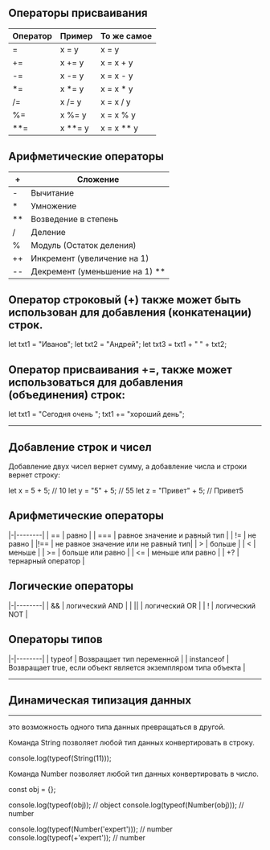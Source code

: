 ## Операторы присваивания

|Оператор| Пример | То же самое |
|-|--------|---|
|=       |x = y   |x = y        |  
|+=      |x += y  |x = x + y    |
|-=      |x -= y  |x = x - y    |
|*=      |x *= y  |x = x * y    |
|/=      |x /= y  |x = x / y    |
|%=      |x %= y  |x = x % y    |
|**=     |x **= y |x = x ** y   |

## Арифметические операторы

| +	 | Сложение                       |
|-|--------|
| -  | Вычитание                      |
| *	 | Умножение                      |
|**  | Возведение в степень           |
| /  | Деление                        |
| %	 | Модуль (Остаток деления)       |
| ++ | Инкремент (увеличение на 1)    |
| -- | Декремент (уменьшение на 1) ** |

## Оператор строковый (+) также может быть использован для добавления (конкатенации) строк.
let txt1 = "Иванов";
let txt2 = "Андрей";
let txt3 = txt1 + " " + txt2;

## Оператор присваивания +=, также может использоваться для добавления (объединения) строк:

let txt1 = "Сегодня очень ";
txt1 += "хороший день"; 
 
***
## Добавление строк и чисел
Добавление двух чисел вернет сумму, а добавление числа и строки вернет строку:

let x = 5 + 5; // 10
let y = "5" + 5; // 55
let z = "Привет" + 5; // Привет5

## Арифметические операторы

|-|--------|
| ==  | равно                               |
| === | равное значение и равный тип        |
| !=  | не равно                            |
|!==  | не равное значение или не равный тип|
| >   | больше                              |
| <   | меньше                              |
| >=  | больше или равно                    |
| <=  | меньше или равно                    |
| +?  | тернарный оператор                  |


## Логические операторы

|-|--------|
| && | логический AND |
| || | логический OR  |
| !  | логический NOT |

## Операторы типов

|-|--------|
| typeof     | Возвращает тип переменной                                      |
| instanceof | Возвращает true, если объект является экземпляром типа объекта |

***
## Динамическая типизация данных
***
это возможность одного типа данных превращаться в другой.

Команда String позволяет любой тип данных конвертировать в строку. 

console.log(typeof(String(11)));

Команда Number позволяет любой тип данных конвертировать в число. 

const obj = {};

console.log(typeof(obj)); // object
console.log(typeof(Number(obj))); // number

console.log(typeof(Number('expert'))); // number
console.log(typeof(+'expert')); // number



 
